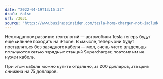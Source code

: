 ```yaml
---
date: "2022-04-19T13:15:32"
draft: False
url: /3031
source: "https://www.businessinsider.com/tesla-home-charger-not-included-elon-musk-mobile-connector-2022-4"
---
```


Неожиданное развитие технологий — автомобили Tesla теперь будут еще сильнее походить на iPhone. В смысле, теперь они будут поставляться без зарядного кабеля — мол, очень часто владельцы пользуются сетью зарядных станций Supercharger, поэтому им не нужен кабель.

При этом кабель можно купить отдельно, за 200 долларов, эта цена снижена на 75 долларов.
